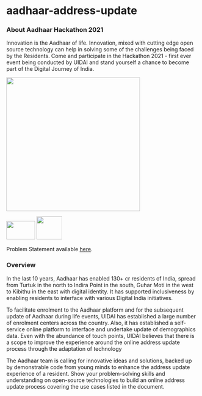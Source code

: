 # aadhaar-address-update

### About Aadhaar Hackathon 2021
Innovation is the Aadhaar of life. Innovation, mixed with cutting edge open source technology can help in solving some of the challenges being faced by the Residents. Come and participate in the Hackathon 2021 - first ever event being conducted by UIDAI and stand yourself a chance to become part of the Digital Journey of India.

<img height="350" src="https://user-images.githubusercontent.com/50291544/139258721-bb3af9d4-65cb-45ed-9f1c-d673081f5455.png" />
<p align="left">
<a>
  <img width="75" height="48" src="https://user-images.githubusercontent.com/50291544/139259060-53915b8d-d0d7-4ab6-93ca-08d29b8454f7.png" />
</a>
<a>
  <img width="67" height="60" src="https://user-images.githubusercontent.com/50291544/139259017-cf56fb3c-c788-49a5-9d4e-e0badc1a1583.png" />
</a>
</p>

<!-- ![image](https://user-images.githubusercontent.com/50291544/139259017-cf56fb3c-c788-49a5-9d4e-e0badc1a1583.png) -->
<!-- ![image](https://user-images.githubusercontent.com/50291544/139259060-53915b8d-d0d7-4ab6-93ca-08d29b8454f7.png) -->


Problem Statement available [here](https://github.com/sobhanbera/aadhaar-address-update/blob/master/Address%20Update%20PS.pdf).


### Overview
In the last 10 years, Aadhaar has enabled 130+ cr residents of India, spread from Turtuk in the north to Indira Point in the south, Guhar Moti in the west to Kibithu in the east with digital identity. It has supported inclusiveness by enabling residents to interface with various Digital India initiatives.

To facilitate enrolment to the Aadhaar platform and for the subsequent update of Aadhaar during life events, UIDAI has established a large number of enrolment centers across the country. Also, it has established a self-service online platform to interface and undertake update of demographics data. Even with the abundance of touch points, UIDAI believes that there is a scope to improve the experience around the online address update process through the adaptation of technology

The Aadhaar team is calling for innovative ideas and solutions, backed up by demonstrable code from young minds to enhance the address update experience of a resident. Show your problem-solving skills and understanding on open-source technologies to build an online address update process covering the use cases listed in the document.


